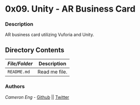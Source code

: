 # 0x09. Unity - AR Business Card
### Description
AR business card utilizing Vuforia and Unity.

## Directory Contents

|   ***File/Folder***    |  **Description**                       |
|---------------|---------------------------------------|
| `README.md` |  Read me file. |

### Authors
*Cameron Eng* - [Github](https://github.com/c-eng) || [Twitter](https://twitter.com/c33Eng)